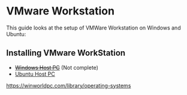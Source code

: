 # VMware Workstation 

This guide looks at the setup of VMWare Workstation on Windows and Ubuntu:

## Installing VMware WorkStation

* ~~[Windows Host PC](./windows-host/readme.md)~~ (Not complete)
* [Ubuntu Host PC](./ubuntu-host/readme.md)


https://winworldpc.com/library/operating-systems